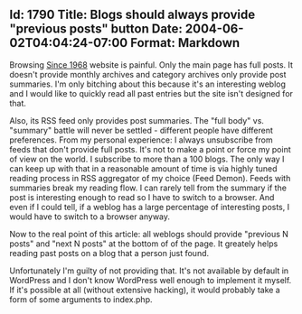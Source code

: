 Id: 1790
Title: Blogs should always provide "previous posts" button
Date: 2004-06-02T04:04:24-07:00
Format: Markdown
--------------
Browsing [Since 1968](http://since1968.com/) website is painful. Only
the main page has full posts. It doesn't provide monthly archives and
category archives only provide post summaries. I'm only bitching about
this because it's an interesting weblog and I would like to quickly read
all past entries but the site isn't designed for that.

Also, its RSS feed only provides post summaries. The "full body" vs.
"summary" battle will never be settled - different people have different
preferences. From my personal experience: I always unsubscribe from
feeds that don't provide full posts. It's not to make a point or force
my point of view on the world. I subscribe to more than a 100 blogs. The
only way I can keep up with that in a reasonable amount of time is via
highly tuned reading process in RSS aggregator of my choice (Feed
Demon). Feeds with summaries break my reading flow. I can rarely tell
from the summary if the post is interesting enough to read so I have to
switch to a browser. And even if I could tell, if a weblog has a large
percentage of interesting posts, I would have to switch to a browser
anyway.

Now to the real point of this article: all weblogs should provide
"previous N posts" and "next N posts" at the bottom of of the page. It
greately helps reading past posts on a blog that a person just found.

Unfortunately I'm guilty of not providing that. It's not available by
default in WordPress and I don't know WordPress well enough to implement
it myself. If it's possible at all (without extensive hacking), it would
probably take a form of some arguments to index.php.
